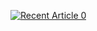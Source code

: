 <a target="_blank" href="https://github-readme-medium-recent-article.vercel.app/medium/@tanmay.kdm/0"><img src="https://github-readme-medium-recent-article.vercel.app/medium/@tanmay.kdm/0" alt="Recent Article 0"> 
